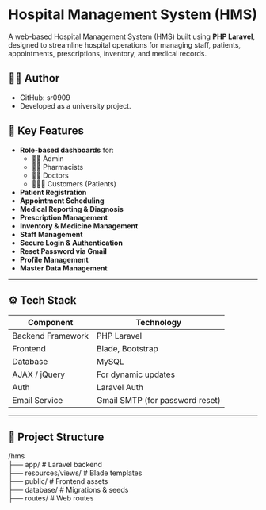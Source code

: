 # Hospital Management System (HMS)

A web-based Hospital Management System (HMS) built using **PHP Laravel**, designed to streamline hospital operations for managing staff, patients, appointments, prescriptions, inventory, and medical records.

## 🙋‍♂️ Author
- GitHub: sr0909
- Developed as a university project.

## 🏥 Key Features

- **Role-based dashboards** for:
  - 🧑‍💼 Admin
  - 🧑‍⚕️ Pharmacists
  - 🧑‍⚕️ Doctors
  - 🧑‍🤝‍🧑 Customers (Patients)
- **Patient Registration**
- **Appointment Scheduling**
- **Medical Reporting & Diagnosis**
- **Prescription Management**
- **Inventory & Medicine Management**
- **Staff Management**
- **Secure Login & Authentication**
- **Reset Password via Gmail**
- **Profile Management**
- **Master Data Management**

---

## ⚙️ Tech Stack

| Component         | Technology          |
|------------------|---------------------|
| Backend Framework| PHP Laravel         |
| Frontend         | Blade, Bootstrap    |
| Database         | MySQL               |
| AJAX / jQuery    | For dynamic updates |
| Auth             | Laravel Auth        |
| Email Service    | Gmail SMTP (for password reset) |

---

## 📂 Project Structure
/hms <br>
├── app/ # Laravel backend <br>
├── resources/views/ # Blade templates <br>
├── public/ # Frontend assets <br>
├── database/ # Migrations & seeds <br>
├── routes/ # Web routes




